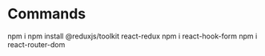 # Commands

npm i
npm install @reduxjs/toolkit react-redux
npm i react-hook-form
npm i react-router-dom